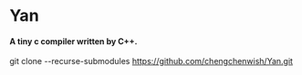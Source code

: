# Yan
#### A tiny c compiler written by C++.
git clone --recurse-submodules https://github.com/chengchenwish/Yan.git
